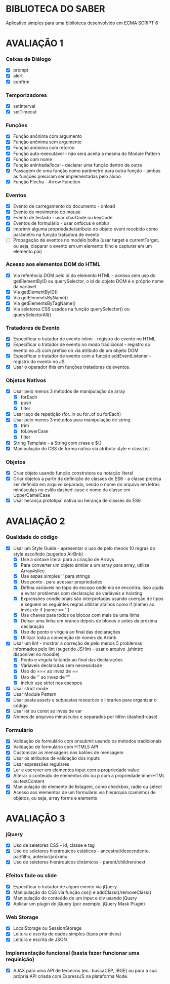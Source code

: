 # __BIBLIOTECA DO SABER__
Aplicativo simples para uma biblioteca desenvolvido em ECMA SCRIPT 6

# __AVALIAÇÃO 1__

### Caixas de Diálogo
- [x] prompt
- [x] alert
- [x] confirm
### Temporizadores
- [x] setInterval
- [x] setTimeout
### Funções
- [x] Função anônima com argumento
- [x] Função anônima sem argumento
- [x] Função anônima com retorno
- [x] Função auto-executável - não será aceita a mesma do Module Pattern
- [x] Função com nome
- [x] Função aninhada/local - declarar uma função dentro de outra
- [x] Passagem de uma função como parâmetro para outra função - ambas as funções precisam ser implementadas pelo aluno
- [x] Função Flecha - Arrow Function 
### Eventos
- [x] Evento de carregamento do documento - onload
- [x] Evento de movimento do mouse
- [x] Evento de teclado - usar charCode ou keyCode
- [x] Eventos de formulário - usar onfocus e onblur
- [x] Imprimir alguma propriedade/atributo do objeto event recebido como parâmetro na função tratadora de evento
- [ ] Propagação de eventos no modelo bolha (usar target e currentTarget, ou seja, disparar o evento em um elemento filho e capturar em um elemento pai)
### Acesso aos elementos DOM do HTML
- [x] Via referência DOM pelo id do elemento HTML - acesso sem uso do getElementByID ou querySelector, o id do objeto DOM é o próprio nome da variável
- [x] Via getElementByID()
- [x] Via getElementsByName()
- [x] Via getElementsByTagName()
- [x] Via seletores CSS usados na função querySelector() ou querySelectorAll()
### Tratadores de Evento
- [x] Especificar o tratador de evento inline - registro do evento no HTML
- [x] Especificar o tratador de evento no modo tradicional - registro do evento no JS com prefixo on via atributo de um objeto DOM 
- [x] Especificar o tratador de evento com a função addEventListener - registro do evento no JS
- [x] Usar o operador this em funções tratadoras de eventos.
### Objetos Nativos
- [x] Usar pelo menos 3 métodos de manipulação de array
    - [x] forEach
    - [x] push
    - [x] filter
- [x] Usar laço de repetição (for..in ou for..of ou forEach)
- [x] Usar pelo menos 3 métodos para manipulação de string
    - [x] trim
    - [x] toLowerCase
    - [x] filter
- [x] String Template - a String com crase e ${} 
- [x] Manipulação do CSS de forma nativa via atributo style e classList
### Objetos
- [x] Criar objeto usando função construtora ou notação literal
- [x] Criar objetos a partir da definição de classes do ES6 - a classe precisa ser definida em arquivo separado, sendo o nome do arquivo em letras minúsculas no estilo dashed-case e nome da classe em UpperCamelCase
- [x] Usar herança prototipal nativa ou herança de classes do ES6

# __AVALIAÇÃO 2__

### Qualidade do código
- [x] Usar um Style Guide - apresentar o uso de pelo menos 10 regras do style escolhido (sugerido AirBnb)
    - [x] Use a sintaxe literal para a criação de Arrays
    - [x] Para converter um objeto similar a um array para array, utilize Array#slice.
    - [x] Use aspas simples '' para strings
    - [x] Use ponto . para acessar propriedades
    - [x] Defina variáveis no topo do escopo onde ela se encontra. Isso ajuda a evitar problemas com declaração de variáveis e hoisting
    - [x] Expressões condicionais são interpretadas usando coerção de tipos e seguem as seguintes regras utilizar atalhos como if (name) ao invéz de if (name == '')
    - [x] Use chaves para todos os blocos com mais de uma linha
    - [x] Deixar uma linha em branco depois de blocos e antes da próxima declaração
    - [x] Uso de ponto e vírgula ao final das declarações
    - [x] Utilizar toda a convenção de nomes do Arbnb
- [x] Usar um lint - mostrar a correção de pelo menos 5 problemas informados pelo lint (sugerido JSHint - usar o arquivo .jshintrc disponível no moodle)
    - [x] Ponto e vírgula faltando ao final das declarações
    - [x] Váriaveis declaradas sem necessidade
    - [x] Uso do === ao invéz de ==
    - [x] Uso de '' ao invez de ""
    - [x] incluir use strict nos escopos
- [x] Usar strict mode
- [x] Usar Module Pattern
- [x] Usar pasta assets e subpastas resources e libraries para organizar o código
- [x] Usar let ou const ao invés de var
- [x] Nomes de arquivos minúsculos e separados por hífen (dashed-case)
### Formulário
- [x] Validação de formulário com onsubmit usando os métodos tradicionais
- [x] Validação de formulário com HTML5 API
- [x] Customizar as mensagens nos balões de mensagem
- [x] Usar os atributos de validação dos inputs
- [x] Usar expressões regulares
- [x] Ler e escrever em elementos input com a propriedade value
- [x] Alterar o conteúdo de elementos div ou p com a propriedade innerHTML ou textContent
- [x] Manipulação de elemento de listagem, como checkbox, radio ou select
- [x] Acesso aos elementos de um formulário via hierarquia (caminho) de objetos, ou seja, array forms e elements

# __AVALIAÇÃO 3__

### jQuery
- [x] Uso de seletores CSS - id, classe e tag
- [x] Uso de seletores hierárquicos estáticos - ancestral/descendente, pai/filho, anterior/próximo
- [x] Uso de seletores hierárquicos dinâmicos - parent/children/next
### Efeitos fade ou slide
- [x] Especificar o tratador de algum evento via jQuery
- [x] Manipulação do CSS via função css() e addClass()/removeClass()
- [x] Manipulação do conteúdo de um input e div usando jQuery
- [x] Aplicar um plugin do jQuery (por exemplo, jQuery Mask Plugin)
### Web Storage
- [x] LocalStorage ou SessionStorage
- [x] Leitura e escrita de dados simples (tipos primitivos)
- [x] Leitura e escrita de JSON
### Implementação funcional (basta fazer funcionar uma requisição) 
- [x] AJAX para uma API de terceiros (ex.: buscaCEP, IBGE) ou para a sua própria API criada com ExpressJS na plataforma Node.